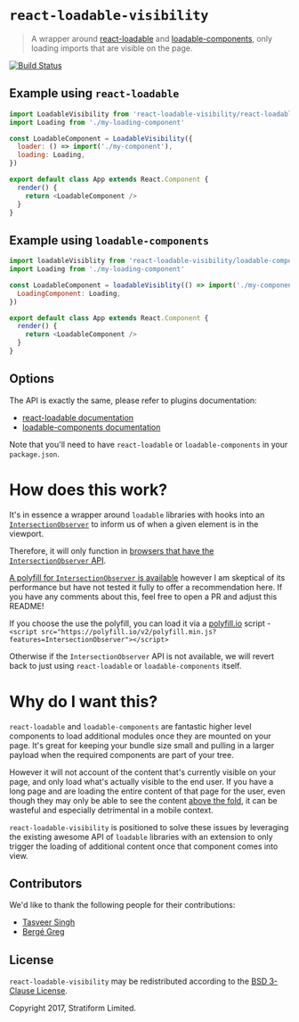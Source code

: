 # `react-loadable-visibility`

> A wrapper around [react-loadable](https://github.com/thejameskyle/react-loadable) and [loadable-components](https://github.com/smooth-code/loadable-components), only loading imports that are visible on the page.

[![Build Status](https://travis-ci.org/stratiformltd/react-loadable-visibility.svg?branch=master)](https://travis-ci.org/stratiformltd/react-loadable-visibility)

## Example using `react-loadable`

```js
import LoadableVisibility from 'react-loadable-visibility/react-loadable'
import Loading from './my-loading-component'

const LoadableComponent = LoadableVisibility({
  loader: () => import('./my-component'),
  loading: Loading,
})

export default class App extends React.Component {
  render() {
    return <LoadableComponent />
  }
}
```

## Example using `loadable-components`

```js
import loadableVisiblity from 'react-loadable-visibility/loadable-components'
import Loading from './my-loading-component'

const LoadableComponent = loadableVisiblity(() => import('./my-component'), {
  LoadingComponent: Loading,
})

export default class App extends React.Component {
  render() {
    return <LoadableComponent />
  }
}
```

## Options

The API is exactly the same, please refer to plugins documentation:

- [react-loadable documentation](https://github.com/thejameskyle/react-loadable#guide)
- [loadable-components documentation](https://github.com/smooth-code/loadable-components#getting-started)

Note that you'll need to have `react-loadable` or `loadable-components` in your `package.json`.

# How does this work?

It's in essence a wrapper around `loadable` libraries with hooks into an [`IntersectionObserver`](https://developer.mozilla.org/en-US/docs/Web/API/Intersection_Observer_API) to inform us of when a given element is in the viewport.

Therefore, it will only function in [browsers that have the `IntersectionObserver` API](http://caniuse.com/#feat=intersectionobserver).

[A polyfill for `IntersectionObserver` is available](https://github.com/WICG/IntersectionObserver/tree/gh-pages/polyfill) however I am skeptical of its performance but have not tested it fully to offer a recommendation here. If you have any comments about this, feel free to open a PR and adjust this README!

If you choose the use the polyfill, you can load it via a [polyfill.io](https://cdn.polyfill.io/v2/docs/) script - `<script src="https://polyfill.io/v2/polyfill.min.js?features=IntersectionObserver"></script>`

Otherwise if the `IntersectionObserver` API is not available, we will revert back to just using `react-loadable` or `loadable-components` itself.

# Why do I want this?

`react-loadable` and `loadable-components` are fantastic higher level components to load additional modules once they are mounted on your page. It's great for keeping your bundle size small and pulling in a larger payload when the required components are part of your tree.

However it will not account of the content that's currently visible on your page, and only load what's actually visible to the end user. If you have a long page and are loading the entire content of that page for the user, even though they may only be able to see the content [above the fold](https://www.optimizely.com/optimization-glossary/above-the-fold/), it can be wasteful and especially detrimental in a mobile context.

`react-loadable-visibility` is positioned to solve these issues by leveraging the existing awesome API of `loadable` libraries with an extension to only trigger the loading of additional content once that component comes into view.

## Contributors

We'd like to thank the following people for their contributions:

- [Tasveer Singh](https://twitter.com/tazsingh)
- [Bergé Greg](https://twitter.com/neoziro)

## License

`react-loadable-visibility` may be redistributed according to the [BSD 3-Clause License](LICENSE).

Copyright 2017, Stratiform Limited.
